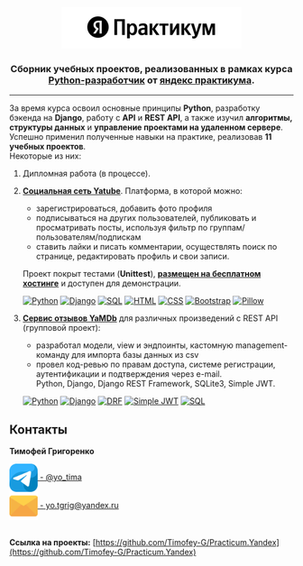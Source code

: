 <div align="center">
  <a href="https://practicum.yandex.ru/">
    <img src="images/yandex.png" alt="Logo" width="320" height="73">
  </a>
  <h3 align="center">
    Сборник учебных проектов, реализованных в рамках курса
    <a href="https://practicum.yandex.ru/">Python-разработчик</a>
    от
    <a href="https://practicum.yandex.ru/">яндекс практикума</a>.
  </h3>
</div>
<hr>


За время курса освоил основные принципы **Python**, разработку бэкенда на **Django**,
работу с **API** и **REST API**, а также изучил **алгоритмы, структуры данных** и
**управление проектами на удаленном сервере**. Успешно применил полученные навыки
на практике, реализовав **11 учебных проектов**.  
Некоторые из них:

1. Дипломная работа (в процессе).
2. [**Социальная сеть Yatube**](https://github.com/Timofey-G/Practicum.Yandex/tree/main/2_Yatube). Платформа, в которой можно:
    - зарегистрироваться, добавить фото профиля
    - подписываться на других пользователей, публиковать и просматривать посты,
    используя фильтр по группам/пользователям/подпискам
    - ставить лайки и писать комментарии, осуществлять поиск по странице,
    редактировать профиль и свои записи.  

    Проект покрыт тестами (**Unittest**), [**размещен на бесплатном хостинге**](https://yatim.pythonanywhere.com/)
    и доступен для демонстрации.  

    [![Python][Python]][Python-url]
    [![Django][Django]][Django-url]
    [![SQL][SQL]][SQL-url]
    [![HTML][HTML]][HTML-url]
    [![CSS][CSS]][CSS-url]
    [![Bootstrap][Bootstrap]][Bootstrap-url]
    [![Pillow][Pillow]][Pillow-url]
3. [**Сервис отзывов YaMDb**](https://github.com/Timofey-G/Practicum.Yandex/tree/main/3_YaMDb) для различных произведений с REST API (групповой проект):
    - разработал модели, view и эндпоинты, кастомную management-команду для импорта
    базы данных из csv
    - провел код-ревью по правам доступа, системе регистрации, аутентификации и
    подтверждения через e-mail.  
    Python, Django, Django REST Framework, SQLite3, Simple JWT.  

    [![Python][Python]][Python-url]
    [![Django][Django]][Django-url]
    [![DRF][DRF]][DRF-url]
    [![Simple JWT][Simple JWT]][Simple JWT-url]
    [![SQL][SQL]][SQL-url]


## Контакты

**Тимофей Григоренко**  

<div>
  <a href="https://t.me/yo_tima/">
    <img align="center" src="images/telegram.png" alt="Timofey Grigorenko | Telegram" width="50px"/>  - @yo_tima
  </a>
</div>
<div>
  <a href="mailto:yotgrig@yandex.ru">
    <img align="center" src="images/email.png" alt="yo.tgrig@yandex.ru" width="50px"/>
    - yo.tgrig@yandex.ru
  </a>
</div>

</br>

**Ссылка на проекты:** [https://github.com/Timofey-G/Practicum.Yandex](https://github.com/Timofey-G/Practicum.Yandex)  


[Python-url]: https://python.org
[Python]: https://img.shields.io/badge/Python-3570a0?style=for-the-badge&logo=python&logoColor=ffe366
[Django-url]: https://www.djangoproject.com/
[Django]: https://img.shields.io/badge/Django-0c4b33?style=for-the-badge&logo=django&logoColor=44b78b
[Pillow-url]: https://python-pillow.org/
[Pillow]: https://img.shields.io/badge/Pillow-3570a0?style=for-the-badge&logo=python&logoColor=ffffff
[SQL-url]: https://www.sqlite.org/index.html
[SQL]: https://img.shields.io/badge/SQLite-044a64?style=for-the-badge&logo=sqlite&logoColor=ffffff

[HTML-url]: https://html.com/html5/
[HTML]: https://img.shields.io/badge/HTML-e24921?style=for-the-badge&logo=html5&logoColor=ffffff
[CSS-url]: https://html.com/css/
[CSS]: https://img.shields.io/badge/CSS-026eb9?style=for-the-badge&logo=css3&logoColor=ffffff
[Bootstrap-url]: https://getbootstrap.com/
[Bootstrap]: https://img.shields.io/badge/Bootstrap-7110f5?style=for-the-badge&logo=bootstrap&logoColor=ffffff

[DRF-url]: https://www.django-rest-framework.org/
[DRF]: https://img.shields.io/badge/Django_Rest_Framework-562d2d?style=for-the-badge&logo=django&logoColor=a30000
[Simple JWT-url]: https://django-rest-framework-simplejwt.readthedocs.io/en/latest/
[Simple JWT]: https://img.shields.io/badge/Simple_JWT-562d2d?style=for-the-badge&logo=django&logoColor=a30000
